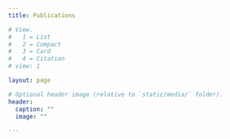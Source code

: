 ```yaml
---
title: Publications

# View.
#   1 = List
#   2 = Compact
#   3 = Card
#   4 = Citation
# view: 1

layout: page

# Optional header image (relative to `static/media/` folder).
header:
  caption: ""
  image: ""

---
```





